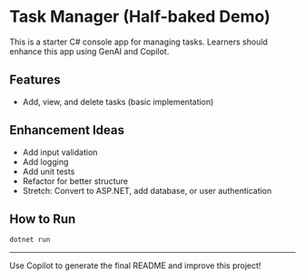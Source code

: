 # Task Manager (Half-baked Demo)

This is a starter C# console app for managing tasks. Learners should enhance this app using GenAI and Copilot.

## Features
- Add, view, and delete tasks (basic implementation)

## Enhancement Ideas
- Add input validation
- Add logging
- Add unit tests
- Refactor for better structure
- Stretch: Convert to ASP.NET, add database, or user authentication

## How to Run
```sh
dotnet run
```

---
Use Copilot to generate the final README and improve this project!
